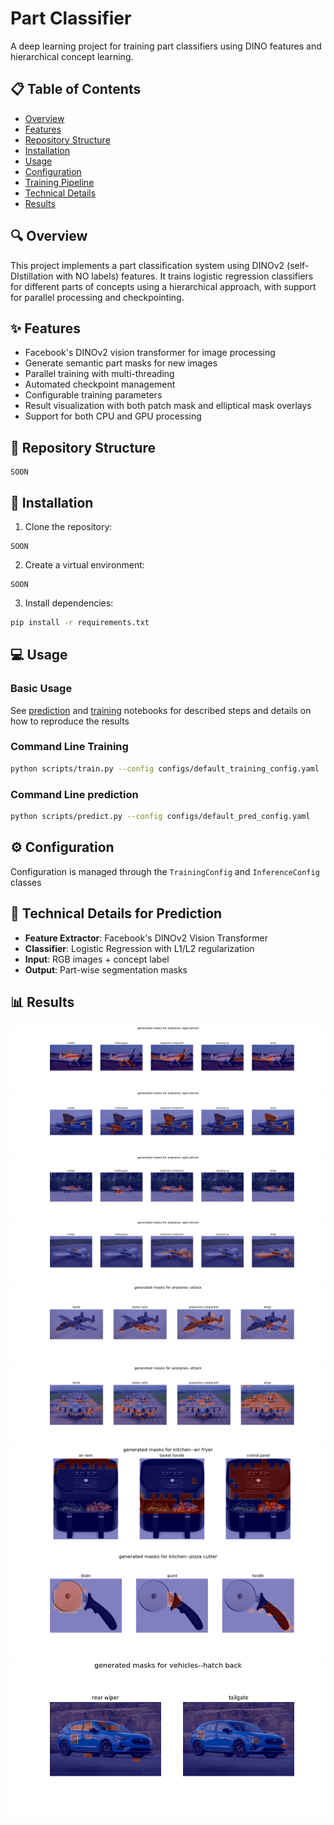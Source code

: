 # Part Classifier

A deep learning project for training part classifiers using DINO features and hierarchical concept learning.

## 📋 Table of Contents
- [Overview](#overview)
- [Features](#features)
- [Repository Structure](#repository-structure)
- [Installation](#installation)
- [Usage](#usage)
- [Configuration](#configuration)
- [Training Pipeline](#training-pipeline)
- [Technical Details](#-technical-details)
- [Results](#results)

## 🔍 Overview

This project implements a part classification system using DINOv2 (self-DIstillation with NO labels) features. It trains logistic regression classifiers for different parts of concepts using a hierarchical approach, with support for parallel processing and checkpointing.

## ✨ Features

- Facebook's DINOv2 vision transformer for image processing
- Generate semantic part masks for new images
- Parallel training with multi-threading
- Automated checkpoint management
- Configurable training parameters
- Result visualization with both patch mask and elliptical mask overlays
- Support for both CPU and GPU processing

## 📁 Repository Structure

```
SOON
```

## 🚀 Installation

1. Clone the repository:
```
SOON
```

2. Create a virtual environment:
```
SOON
```

3. Install dependencies:
```bash
pip install -r requirements.txt
```

## 💻 Usage

### Basic Usage


See  [prediction](https://github.com/Ellen99/ECOLE_PartClassification/blob/main/notebooks/prediction_demo.ipynb) and [training](https://github.com/Ellen99/ECOLE_PartClassification/blob/main/notebooks/training_demo.ipynb) notebooks for described steps and details on how to reproduce the results


### Command Line Training

```bash
python scripts/train.py --config configs/default_training_config.yaml
```

### Command Line prediction

```bash
python scripts/predict.py --config configs/default_pred_config.yaml
```

## ⚙️ Configuration

Configuration is managed through the `TrainingConfig` and `InferenceConfig` classes


## 🔧 Technical Details for Prediction
- **Feature Extractor**: Facebook's DINOv2 Vision Transformer
- **Classifier**: Logistic Regression with L1/L2 regularization
- **Input**: RGB images + concept label
- **Output**: Part-wise segmentation masks

## 📊 Results

![example output](https://github.com/Ellen99/ECOLE_PartClassification/blob/main/output/masks_airplanes--agricultural-airplanes--agricultural-1.png.png)
![example output](https://github.com/Ellen99/ECOLE_PartClassification/blob/main/output/masks_airplanes--agricultural-airplanes--agricultural-2.jpg.png)
![example output](https://github.com/Ellen99/ECOLE_PartClassification/blob/main/output/masks_airplanes--agricultural-airplanes--agricultural-3.jpg.png)
![example output](https://github.com/Ellen99/ECOLE_PartClassification/blob/main/output/masks_airplanes--agricultural-airplanes--agricultural-4.jpg.png)
![example output](https://github.com/Ellen99/ECOLE_PartClassification/blob/main/output/masks_airplanes--attack-airplanes--attack-1.jpg.png)
![example output](https://github.com/Ellen99/ECOLE_PartClassification/blob/main/output/masks_airplanes--attack-airplanes--attack-2.jpg.png)
![example output](https://github.com/Ellen99/ECOLE_PartClassification/blob/main/output/masks_kitchen--air%20fryer-kitchen--air%20fryer-1.jpg.png)
![example output](https://github.com/Ellen99/ECOLE_PartClassification/blob/main/output/masks_kitchen--pizza%20cutter-kitchen--pizza%20cutter-1.jpg.png)
![example output](https://github.com/Ellen99/ECOLE_PartClassification/blob/main/output/masks_vehicles--hatch%20back-vehicles--hatch%20back-1.jpg.png)


